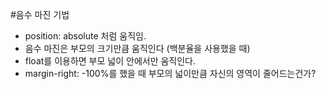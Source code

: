 #음수 마진 기법
- position: absolute 처럼 움직임.
- 음수 마진은 부모의 크기만큼 움직인다 (백분율을 사용했을 때)
- float를 이용하면 부모 넓이 안에서만 움직인다.
- margin-right: -100%를 했을 때 부모의 넓이만큼 자신의 영역이 줄어드는건가? <br>
